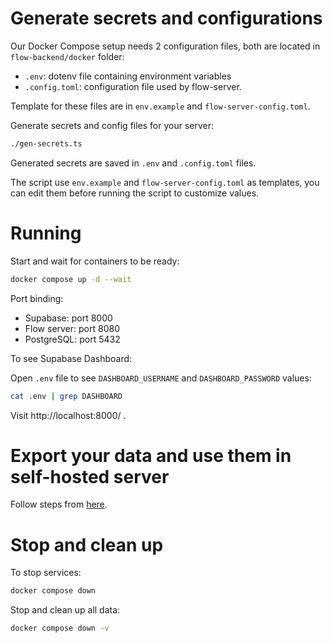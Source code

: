 # Generate secrets and configurations

Our Docker Compose setup needs 2 configuration files, both are located in `flow-backend/docker` folder:

- `.env`: dotenv file containing environment variables
- `.config.toml`: configuration file used by flow-server.

Template for these files are in `env.example` and `flow-server-config.toml`.

Generate secrets and config files for your server:
```bash
./gen-secrets.ts
```

Generated secrets are saved in `.env` and `.config.toml` files.

The script use `env.example` and `flow-server-config.toml` as templates,
you can edit them before running the script to customize values.

# Running

Start and wait for containers to be ready:

```bash
docker compose up -d --wait
```

Port binding:
- Supabase: port 8000
- Flow server: port 8080
- PostgreSQL: port 5432

To see Supabase Dashboard:

Open `.env` file to see `DASHBOARD_USERNAME` and `DASHBOARD_PASSWORD` values:

```bash
cat .env | grep DASHBOARD
```

Visit http://localhost:8000/ .

# Export your data and use them in self-hosted server

Follow steps from [here](https://docs.spaceoperator.com/self-hosting/export-data-to-your-instance).

# Stop and clean up

To stop services:

```bash
docker compose down
```

Stop and clean up all data:

```bash
docker compose down -v
```
